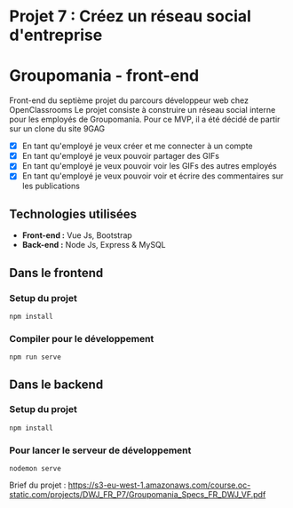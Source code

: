 # Projet 7 : Créez un réseau social d'entreprise


# Groupomania - front-end

Front-end du septième projet du parcours développeur web chez OpenClassrooms
Le projet consiste à construire un réseau social interne pour les employés de Groupomania.
Pour ce MVP, il a été décidé de partir sur un clone du site 9GAG

- [x] En tant qu'employé je veux créer et me connecter à un compte
- [x] En tant qu'employé je veux pouvoir partager des GIFs
- [x] En tant qu'employé je veux pouvoir voir les GIFs des autres employés
- [x] En tant qu'employé je veux pouvoir voir et écrire des commentaires sur les publications

## Technologies utilisées

- **Front-end :** Vue Js, Bootstrap 
- **Back-end :** Node Js, Express & MySQL

## Dans le **frontend**

### Setup du projet
```
npm install
```

### Compiler pour le développement
```
npm run serve
```


## Dans le **backend**

### Setup du projet
```
npm install
```

### Pour lancer le serveur de développement
```
nodemon serve
```


Brief du projet : <https://s3-eu-west-1.amazonaws.com/course.oc-static.com/projects/DWJ_FR_P7/Groupomania_Specs_FR_DWJ_VF.pdf>
